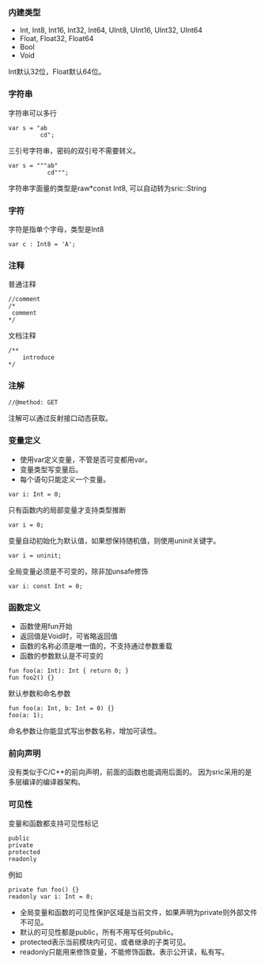 ### 内建类型
- Int, Int8, Int16, Int32, Int64, UInt8, UInt16, UInt32, UInt64
- Float, Float32, Float64
- Bool
- Void

Int默认32位，Float默认64位。

### 字符串
字符串可以多行
```
var s = "ab
         cd";
```
三引号字符串，密码的双引号不需要转义。
```
var s = """ab"
           cd""";
```
字符串字面量的类型是raw*const Int8, 可以自动转为sric::String

### 字符

字符是指单个字母，类型是Int8
```
var c : Int8 = 'A';
```

### 注释
普通注释
```
//comment
/*
 comment
*/
```
文档注释
```
/**
    introduce
*/
```

### 注解
```
//@method: GET
```
注解可以通过反射接口动态获取。

### 变量定义
- 使用var定义变量，不管是否可变都用var。
- 变量类型写变量后。
- 每个语句只能定义一个变量。
```
var i: Int = 0;
```

只有函数内的局部变量才支持类型推断
```
var i = 0;
```

变量自动初始化为默认值，如果想保持随机值，则使用uninit关键字。
```
var i = uninit;
```

全局变量必须是不可变的，除非加unsafe修饰
```
var i: const Int = 0;
```



### 函数定义
- 函数使用fun开始
- 返回值是Void时，可省略返回值
- 函数的名称必须是唯一值的，不支持通过参数重载
- 函数的参数默认是不可变的
```
fun foo(a: Int): Int { return 0; }
fun foo2() {}
```
默认参数和命名参数
```
fun foo(a: Int, b: Int = 0) {}
foo(a: 1);
```
命名参数让你能显式写出参数名称，增加可读性。

### 前向声明
没有类似于C/C++的前向声明，前面的函数也能调用后面的。
因为sric采用的是多层编译的编译器架构。

### 可见性
变量和函数都支持可见性标记
```
public
private
protected
readonly
```
例如
```
private fun foo() {}
readonly var i: Int = 0;
```
- 全局变量和函数的可见性保护区域是当前文件，如果声明为private则外部文件不可见。
- 默认的可见性都是public，所有不用写任何public。
- protected表示当前模块内可见，或者继承的子类可见。
- readonly只能用来修饰变量，不能修饰函数。表示公开读，私有写。
